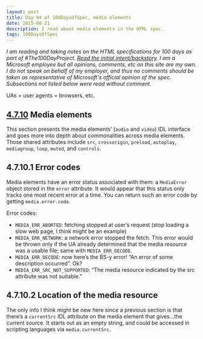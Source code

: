 ```yaml
---
layout: post
title: Day 94 of 100DaysOfSpec, media elements
date: 2015-08-21
description: I read about media elements in the HTML spec.
tags: 100DaysOfSpec
---
```


*I am reading and taking notes on the HTML specifications for 100 days as part of #The100DayProject. [Read the initial intent/backstory](http://melanie-richards.com/blog/100-day-project). I am a Microsoft employee but all opinions, comments, etc on this site are my own. I do not speak on behalf of my employer, and thus no comments should be taken as representative of Microsoft's official opinion of the spec. Subsections not listed below were read without comment.*

UAs = user agents = browsers, etc.

## [4.7.10](http://www.w3.org/TR/html5/embedded-content-0.html#media-elements) Media elements

This section presents the media elements’ (`audio` and `video`) IDL interface and goes more into depth about commonalities across media elements. Those shared attributes include `src`, `crossorigin`, `preload`, `autoplay`, `mediagroup`, `loop`, `muted`, and `controls`.

## 4.7.10.1 Error codes

Media elements have an error status associated with them: a `MediaError` object stored in the `error` attribute. It would appear that this status only tracks one most recent error at a time. You can return such an error code by getting `media.error.code`.

Error codes:

* `MEDIA_ERR_ABORTED`: fetching stopped at user’s request (stop loading a slow web page, I think might be an example)
* `MEDIA_ERR_NETWORK`: a network error stopped the fetch. This error would be thrown only if the UA already determined that the media resource was a usable file; same with `MEDIA_ERR_DECODE`.
* `MEDIA_ERR_DECODE`: now here’s the BS-y error! “An error of some description occurred”. Ok?
* `MEDIA_ERR_SRC_NOT_SUPPORTED`: “The media resource indicated by the src attribute was not suitable.”

## 4.7.10.2 Location of the media resource

The only info I think might be new here since a previous section is that there’s a `currentSrc` IDL attribute on the media element that gives…the current source. It starts out as an empty string, and could be accessed in scripting languages via `media.currentSrc`.